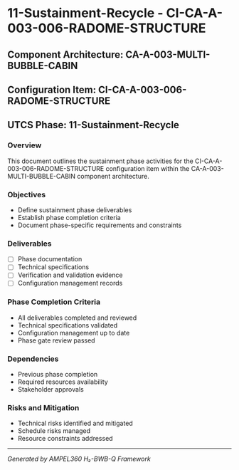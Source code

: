 # 11-Sustainment-Recycle - CI-CA-A-003-006-RADOME-STRUCTURE

## Component Architecture: CA-A-003-MULTI-BUBBLE-CABIN
## Configuration Item: CI-CA-A-003-006-RADOME-STRUCTURE
## UTCS Phase: 11-Sustainment-Recycle

### Overview
This document outlines the sustainment phase activities for the CI-CA-A-003-006-RADOME-STRUCTURE configuration item within the CA-A-003-MULTI-BUBBLE-CABIN component architecture.

### Objectives
- Define sustainment phase deliverables
- Establish phase completion criteria
- Document phase-specific requirements and constraints

### Deliverables
- [ ] Phase documentation
- [ ] Technical specifications
- [ ] Verification and validation evidence
- [ ] Configuration management records

### Phase Completion Criteria
- All deliverables completed and reviewed
- Technical specifications validated
- Configuration management up to date
- Phase gate review passed

### Dependencies
- Previous phase completion
- Required resources availability
- Stakeholder approvals

### Risks and Mitigation
- Technical risks identified and mitigated
- Schedule risks managed
- Resource constraints addressed

---
*Generated by AMPEL360 H₂-BWB-Q Framework*
